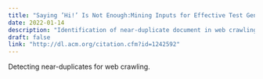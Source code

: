 ```yaml
---
title: "Saying ’Hi!’ Is Not Enough:Mining Inputs for Effective Test Generation"
date: 2022-01-14
description: "Identification of near-duplicate document in web crawling is a very difficult problem. Such documents, near-duplicate, are similar in term of content but differ in a small portion such as advertisements. Such page should crawled only one time a crawler, because different information is no relevant for web search. The most import issue is to scale on billion web pages. Manku et al. propose to use the hash function simhash to identify near-duplicate web pages and a technique for solving the Hamming Distance Problem (see below for more information). Simhash maps large vectors to small fingerprints. It is applied as follows: split the web page into weighted features. These weighted features are a large vector, and it is convert into a small fingerprint by simhash. This conversion is done in three steps: First, it initializes all dimensions of a vector (of the size of the fingerprint) with zero; Second, it computes the hash of each features, unique to each feature; Third, for each hash, if the i-th bits is equals to one, it increments of the weight of the features, the i-th dimension of the vector, and decrement in case the i-th is equals to zero. The sign of each dimension determine the value of each bits of the fingerprint. Simhash has two main advantages: the fingerprint of a document is a hash of its features, and similar document have similar hash. The latter property lead to the Hamming Distance Problem. In fact, how to find in the set of computed hashes, crawled web page that differ, of 3 bits for instance, in their hash? There are two scenarios for the Hamming Distance Problem. In the online version, we have to find fingerprints that differ from the queried in milliseconds. In the batch version, we have a lot of queries, e.g. one million, and we have to solve them in one hundred seconds. In both case, they applied the same approach: They use a sorted table. Taking the d most significant bits, it brings the table a simple counter, and the less significant bits are just random. Now, take a d' such that d' - d is small. We know that the table is sorted, so a single probe is sufficient to find all fingerprints that match in d' most significant bit-positions. For each of them, we can easily checks if they differs from the original fingerprint in at most k bit-positions.They experimented their approach on eight billions web pages. (Did not find explicit results about performance)."
draft: false
link: "http://dl.acm.org/citation.cfm?id=1242592"
---
```



Detecting near-duplicates for web crawling.



